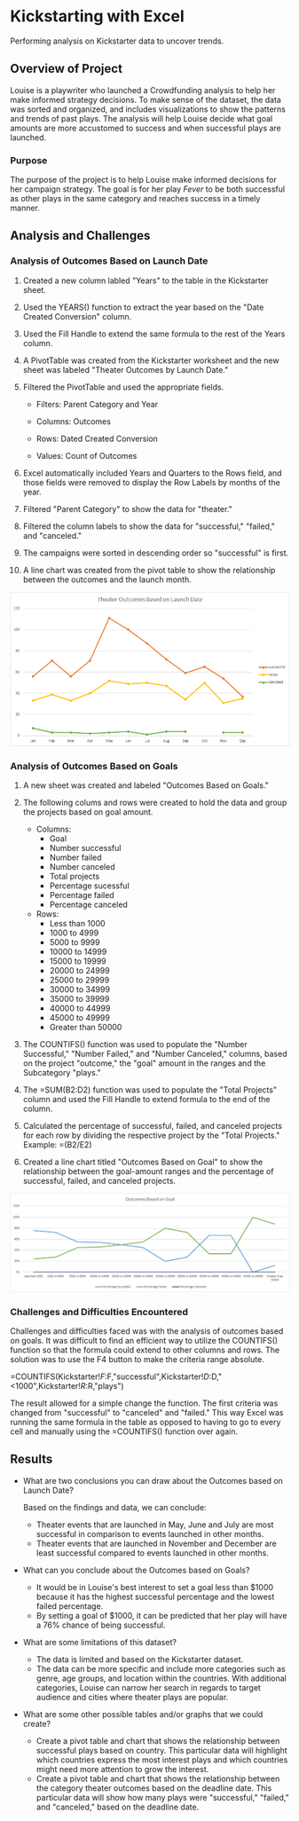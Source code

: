 # Kickstarting with Excel

Performing analysis on Kickstarter data to uncover trends.

## Overview of Project

Louise is a playwriter who launched a Crowdfunding analysis to help her make informed  strategy decisions. To make sense of the dataset, the data was sorted and organized, and includes visualizations to show the patterns and trends of past plays.  The analysis will help Louise decide what goal amounts are more accustomed to success and when successful plays are launched. 

### Purpose

The purpose of the project is to help Louise make informed decisions for her campaign strategy. The goal is for her play _Fever_ to be both successful as other plays in the same category and reaches success in a timely manner. 

## Analysis and Challenges

### Analysis of Outcomes Based on Launch Date

1. Created a new column labled "Years" to the table in the Kickstarter sheet.
2. Used the YEARS() function to extract the year based on the "Date Created Conversion" column. 
3. Used the Fill Handle to extend the same formula to the rest of the Years column. 
4. A PivotTable was created from the Kickstarter worksheet and the new sheet was labeled "Theater Outcomes by Launch Date."
5. Filtered the PivotTable and used the appropriate fields.
    
    - Filters: Parent Category and Year

    - Columns: Outcomes

    - Rows: Dated Created Conversion

    - Values: Count of Outcomes
6. Excel automatically included Years and Quarters to the Rows field, and those fields were removed to display the Row Labels by months of the year.
7. Filtered "Parent Category" to show the data for "theater."
8. Filtered the column labels to show the data for "successful," "failed," and "canceled."
9. The campaigns were sorted in descending order so "successful" is first. 
10. A line chart was created from the pivot table to show the relationship between the outcomes and the launch month. 

![TheaterOutcomesVs.LaunchDate](https://github.com/idepacina/kickstarter-analysis/blob/main/Resources/Theater_Outcomes_vs_Launch.png)

### Analysis of Outcomes Based on Goals

1. A new sheet was created and labeled "Outcomes Based on Goals." 
2. The following colums and rows were created to hold the data and group the projects based on goal amount.

    - Columns:
        - Goal
        - Number successful
        - Number failed
        - Number canceled
        - Total projects
        - Percentage sucessful 
        - Percentage failed
        - Percentage canceled
    - Rows: 
        - Less than 1000
        - 1000 to 4999
        - 5000 to 9999
        - 10000 to 14999
        - 15000 to 19999
        - 20000 to 24999
        - 25000 to 29999
        - 30000 to 34999
        - 35000 to 39999
        - 40000 to 44999
        - 45000 to 49999
        - Greater than 50000
3. The COUNTIFS() function was used to populate the "Number Successful," "Number Failed," and "Number Canceled," columns, based on the project "outcome," the "goal" amount in the ranges and the Subcategory "plays."
4. The =SUM(B2:D2) function was used to populate the "Total Projects" column and used the Fill Handle to extend formula to the end of the column.
5. Calculated the percentage of successful, failed, and canceled projects for each row by dividing the respective project by the "Total Projects." Example: =(B2/E2)
6. Created a line chart titled "Outcomes Based on Goal" to show the relationship between the goal-amount ranges and the percentage of successful, failed, and canceled projects.

![OutcomesVs.Goals](https://github.com/idepacina/kickstarter-analysis/blob/main/Resources/Outcomes_vs_Goals.png)

### Challenges and Difficulties Encountered

Challenges and difficulties faced was with the analysis of outcomes based on goals. It was difficult to find an efficient way to utilize the COUNTIFS() function so that the formula could extend to other columns and rows. The solution was to use the F4 button to make the criteria range absolute. 

=COUNTIFS(Kickstarter!$F:$F,"successful",Kickstarter!$D:$D,"<1000",Kickstarter!$R:$R,"plays")

The result allowed for a simple change the function. The first criteria was changed from "successful" to "canceled" and "failed." This way Excel was running the same formula in the table as opposed to having to go to every cell and manually using the =COUNTIFS() function over again. 

## Results

- What are two conclusions you can draw about the Outcomes based on Launch Date?

     Based on the findings and data, we can conclude: 
     - Theater events that are launched in May, June and July are most successful in comparison to events launched in other months.  
     - Theater events that are launched in November and December are least successful compared to events launched in other months. 

- What can you conclude about the Outcomes based on Goals?

    - It would be in Louise's best interest to set a goal less than $1000 because it has the highest successful percentage and the lowest failed percentage. 
    - By setting a goal of $1000, it can be predicted that her play will have a 76% chance of being successful.

- What are some limitations of this dataset?
    - The data is limited and based on the Kickstarter dataset. 
    - The data can be more specific and include more categories such as genre, age groups, and location within the countries. With additional categories, Louise can narrow her search in regards to target audience and cities where theater plays are popular.  

- What are some other possible tables and/or graphs that we could create?
    - Create a pivot table and chart that shows the relationship between successful plays based on country. This particular data will highlight which countries express the most interest plays and which countries might need more attention to grow the interest. 
    - Create a pivot table and chart that shows the relationship between the category theater outcomes based on the deadline date. This particular data will show how many plays were "successful," "failed," and "canceled," based on the deadline date.
